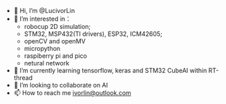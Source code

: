- 👋 Hi, I’m @LucivorLin
- 👀 I’m interested in：
  - robocup 2D simulation;
  - STM32, MSP432(TI drivers), ESP32, ICM42605;
  - openCV and openMV
  - micropython
  - raspiberry pi and pico
  - netural network
- 🌱 I’m currently learning tensorflow, keras and STM32 CubeAI within RT-thread
- 💞️ I’m looking to collaborate on AI
- 📫 How to reach me ivorlin@outlook.com

<!---
LucivorLin/LucivorLin is a ✨ special ✨ repository because its `README.md` (this file) appears on your GitHub profile.
You can click the Preview link to take a look at your changes.
--->
